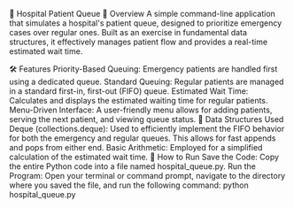 🏥 Hospital Patient Queue
📌 Overview
A simple command-line application that simulates a hospital's patient queue, designed to prioritize emergency cases over regular ones. Built as an exercise in fundamental data structures, it effectively manages patient flow and provides a real-time estimated wait time.

🛠 Features
Priority-Based Queuing: Emergency patients are handled first using a dedicated queue.
Standard Queuing: Regular patients are managed in a standard first-in, first-out (FIFO) queue.
Estimated Wait Time: Calculates and displays the estimated waiting time for regular patients.
Menu-Driven Interface: A user-friendly menu allows for adding patients, serving the next patient, and viewing queue status.
📂 Data Structures Used
Deque (collections.deque): Used to efficiently implement the FIFO behavior for both the emergency and regular queues. This allows for fast appends and pops from either end.
Basic Arithmetic: Employed for a simplified calculation of the estimated wait time.
🚀 How to Run
Save the Code: Copy the entire Python code into a file named hospital_queue.py.
Run the Program: Open your terminal or command prompt, navigate to the directory where you saved the file, and run the following command:
python hospital_queue.py
